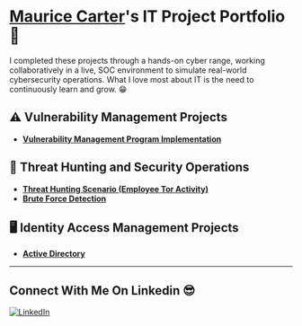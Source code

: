# <a href="https://www.linkedin.com/in/cmcarter38/">Maurice Carter</a>'s IT Project Portfolio 🔐

I completed these projects through a hands-on cyber range, working collaboratively in a live, SOC environment to simulate real-world cybersecurity operations. What I love most about IT is the need to continuously learn and grow. 😁


## ⚠️ Vulnerability Management Projects

- **[Vulnerability Management Program Implementation](https://github.com/mauricecarter1/vulnerability-management-program/tree/main)**


## 🚨 Threat Hunting and Security Operations

- **[Threat Hunting Scenario (Employee Tor Activity)](https://github.com/mauricecarter1/threat-hunting-scenario-tor)**
- **[Brute Force Detection](https://github.com/mauricecarter1/brute-force-detection)**

## 🖥️ Identity Access Management Projects

- **[Active Directory](https://github.com/mauricecarter1/active-directory-lab)**

<hr/>

## Connect With Me On Linkedin 😎 


[![LinkedIn](https://drive.google.com/uc?export=view&id=13pby9M_CIHmwrEQwkYU5tXQHhA13Z-qd)](https://www.linkedin.com/in/cmcarter38/)


[linkedin]: https://linkedin.com/in/cmcarter38

<!--
<img width="35" alt="image" src="https://github.com/user-attachments/assets/2f41c7cd-5ea8-4475-b451-a37161b6c3fb"> 
<img width="35" alt="image" src="https://github.com/user-attachments/assets/77649969-9910-4994-8b96-74a116cfb2a8">
-->
